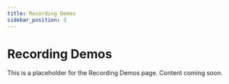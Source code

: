 ```yaml
---
title: Recording Demos
sidebar_position: 3
---
```


# Recording Demos

This is a placeholder for the Recording Demos page. Content coming soon.
